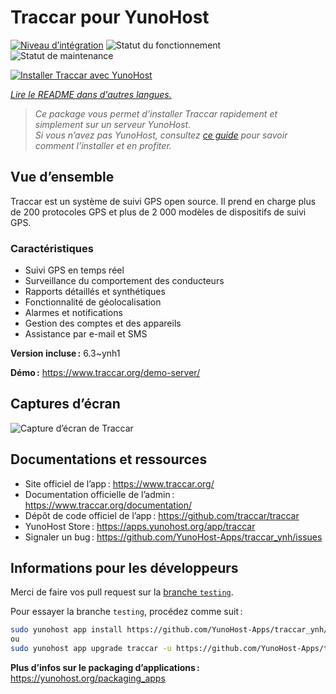 <!--
Nota bene : ce README est automatiquement généré par <https://github.com/YunoHost/apps/tree/master/tools/readme_generator>
Il NE doit PAS être modifié à la main.
-->

# Traccar pour YunoHost

[![Niveau d’intégration](https://dash.yunohost.org/integration/traccar.svg)](https://ci-apps.yunohost.org/ci/apps/traccar/) ![Statut du fonctionnement](https://ci-apps.yunohost.org/ci/badges/traccar.status.svg) ![Statut de maintenance](https://ci-apps.yunohost.org/ci/badges/traccar.maintain.svg)

[![Installer Traccar avec YunoHost](https://install-app.yunohost.org/install-with-yunohost.svg)](https://install-app.yunohost.org/?app=traccar)

*[Lire le README dans d'autres langues.](./ALL_README.md)*

> *Ce package vous permet d’installer Traccar rapidement et simplement sur un serveur YunoHost.*  
> *Si vous n’avez pas YunoHost, consultez [ce guide](https://yunohost.org/install) pour savoir comment l’installer et en profiter.*

## Vue d’ensemble

Traccar est un système de suivi GPS open source. Il prend en charge plus de 200 protocoles GPS et plus de 2 000 modèles de dispositifs de suivi GPS.

### Caractéristiques

- Suivi GPS en temps réel
- Surveillance du comportement des conducteurs
- Rapports détaillés et synthétiques
- Fonctionnalité de géolocalisation
- Alarmes et notifications
- Gestion des comptes et des appareils
- Assistance par e-mail et SMS


**Version incluse :** 6.3~ynh1

**Démo :** <https://www.traccar.org/demo-server/>

## Captures d’écran

![Capture d’écran de Traccar](./doc/screenshots/screenshot.png)

## Documentations et ressources

- Site officiel de l’app : <https://www.traccar.org/>
- Documentation officielle de l’admin : <https://www.traccar.org/documentation/>
- Dépôt de code officiel de l’app : <https://github.com/traccar/traccar>
- YunoHost Store : <https://apps.yunohost.org/app/traccar>
- Signaler un bug : <https://github.com/YunoHost-Apps/traccar_ynh/issues>

## Informations pour les développeurs

Merci de faire vos pull request sur la [branche `testing`](https://github.com/YunoHost-Apps/traccar_ynh/tree/testing).

Pour essayer la branche `testing`, procédez comme suit :

```bash
sudo yunohost app install https://github.com/YunoHost-Apps/traccar_ynh/tree/testing --debug
ou
sudo yunohost app upgrade traccar -u https://github.com/YunoHost-Apps/traccar_ynh/tree/testing --debug
```

**Plus d’infos sur le packaging d’applications :** <https://yunohost.org/packaging_apps>
